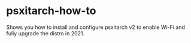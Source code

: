 # psxitarch-how-to
Shows you how to install and configure psxitarch v2 to enable Wi-Fi and fully upgrade the distro in 2021.
